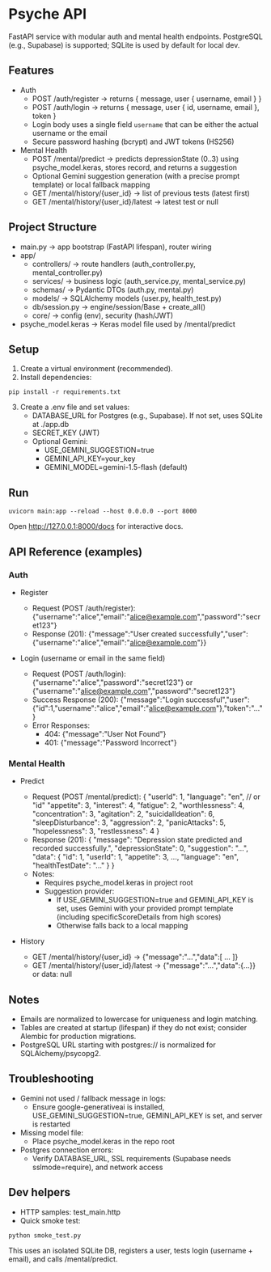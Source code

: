 # Psyche API

FastAPI service with modular auth and mental health endpoints. PostgreSQL (e.g., Supabase) is supported; SQLite is used by default for local dev.

## Features
- Auth
  - POST /auth/register → returns { message, user { username, email } }
  - POST /auth/login → returns { message, user { id, username, email }, token }
  - Login body uses a single field `username` that can be either the actual username or the email
  - Secure password hashing (bcrypt) and JWT tokens (HS256)
- Mental Health
  - POST /mental/predict → predicts depressionState (0..3) using psyche_model.keras, stores record, and returns a suggestion
  - Optional Gemini suggestion generation (with a precise prompt template) or local fallback mapping
  - GET /mental/history/{user_id} → list of previous tests (latest first)
  - GET /mental/history/{user_id}/latest → latest test or null

## Project Structure
- main.py → app bootstrap (FastAPI lifespan), router wiring
- app/
  - controllers/ → route handlers (auth_controller.py, mental_controller.py)
  - services/ → business logic (auth_service.py, mental_service.py)
  - schemas/ → Pydantic DTOs (auth.py, mental.py)
  - models/ → SQLAlchemy models (user.py, health_test.py)
  - db/session.py → engine/session/Base + create_all()
  - core/ → config (env), security (hash/JWT)
- psyche_model.keras → Keras model file used by /mental/predict

## Setup
1. Create a virtual environment (recommended).
2. Install dependencies:
```
pip install -r requirements.txt
```
3. Create a .env file and set values:
   - DATABASE_URL for Postgres (e.g., Supabase). If not set, uses SQLite at ./app.db
   - SECRET_KEY (JWT)
   - Optional Gemini:
     - USE_GEMINI_SUGGESTION=true
     - GEMINI_API_KEY=your_key
     - GEMINI_MODEL=gemini-1.5-flash (default)

## Run
```
uvicorn main:app --reload --host 0.0.0.0 --port 8000
```
Open http://127.0.0.1:8000/docs for interactive docs.

## API Reference (examples)

### Auth
- Register
  - Request (POST /auth/register):
    {"username":"alice","email":"alice@example.com","password":"secret123"}
  - Response (201):
    {"message":"User created successfully","user":{"username":"alice","email":"alice@example.com"}}

- Login (username or email in the same field)
  - Request (POST /auth/login):
    {"username":"alice","password":"secret123"}
    or {"username":"alice@example.com","password":"secret123"}
  - Success Response (200):
    {"message":"Login successful","user":{"id":1,"username":"alice","email":"alice@example.com"},"token":"..."}
  - Error Responses:
    - 404: {"message":"User Not Found"}
    - 401: {"message":"Password Incorrect"}

### Mental Health
- Predict
  - Request (POST /mental/predict):
    {
      "userId": 1,
      "language": "en",  // or "id"
      "appetite": 3,
      "interest": 4,
      "fatigue": 2,
      "worthlessness": 4,
      "concentration": 3,
      "agitation": 2,
      "suicidalIdeation": 6,
      "sleepDisturbance": 3,
      "aggression": 2,
      "panicAttacks": 5,
      "hopelessness": 3,
      "restlessness": 4
    }
  - Response (201):
    {
      "message": "Depression state predicted and recorded successfully.",
      "depressionState": 0,
      "suggestion": "...",
      "data": { "id": 1, "userId": 1, "appetite": 3, ..., "language": "en", "healthTestDate": "..." }
    }
  - Notes:
    - Requires psyche_model.keras in project root
    - Suggestion provider:
      - If USE_GEMINI_SUGGESTION=true and GEMINI_API_KEY is set, uses Gemini with your provided prompt template (including specificScoreDetails from high scores)
      - Otherwise falls back to a local mapping

- History
  - GET /mental/history/{user_id} → {"message":"...","data":[ ... ]}
  - GET /mental/history/{user_id}/latest → {"message":"...","data":{...}} or data: null

## Notes
- Emails are normalized to lowercase for uniqueness and login matching.
- Tables are created at startup (lifespan) if they do not exist; consider Alembic for production migrations.
- PostgreSQL URL starting with postgres:// is normalized for SQLAlchemy/psycopg2.

## Troubleshooting
- Gemini not used / fallback message in logs:
  - Ensure google-generativeai is installed, USE_GEMINI_SUGGESTION=true, GEMINI_API_KEY is set, and server is restarted
- Missing model file:
  - Place psyche_model.keras in the repo root
- Postgres connection errors:
  - Verify DATABASE_URL, SSL requirements (Supabase needs sslmode=require), and network access

## Dev helpers
- HTTP samples: test_main.http
- Quick smoke test:
```
python smoke_test.py
```
This uses an isolated SQLite DB, registers a user, tests login (username + email), and calls /mental/predict.
